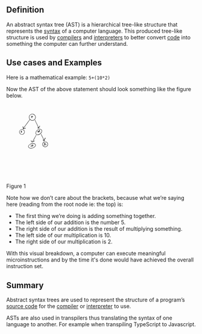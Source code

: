 ## Definition
An abstract syntax tree (AST) is a hierarchical tree-like structure that represents the [syntax](syntax.md) of a computer language. This produced tree-like structure is used by [compilers](compiler.md) and [interpreters](interpreter.md) to better convert [code](code.md) into something the computer can further understand.

## Use cases and Examples
Here is a mathematical example:
`5+(10*2)`

Now the AST of the above statement should look something like the figure below.


<svg width="30%" height="30%" viewBox="0 0 1932 2500" xmlns="http://www.w3.org/2000/svg">
<g transform="translate(0 2500) scale(.1 -.1)">
<path d="m8590 21600c-551-118-928-608-897-1165 13-225 91-439 224-614 19-25 31-51 29-58-7-16-2151-2920-2177-2948-19-19-19-18-19 60 0 142-64 477-98 518-19 22-75 22-97 0-20-19-17-40 19-168 36-124 56-282 56-433 0-81 5-136 13-151 42-83 145-91 422-31 146 31 209 49 274 80 76 37 86 39 101 25 22-20 63-19 83 3 25 28 55 102 49 124-2 10-16 27-29 35-33 22-82 9-214-56-64-32-132-57-192-70-248-55-288-62-308-59-18 3 146 229 1066 1473 598 809 1097 1483 1109 1499l22 30 65-55c339-288 814-348 1215-154 291 141 516 415 601 732 24 88 27 116 27 278 0 155-2 191-22 264-57 216-146 374-297 526-171 173-345 268-576 315-127 26-328 26-449 0zm480-109c118-30 288-116 387-195 238-189 383-491 383-796 0-393-221-746-575-920-286-141-605-142-892-4-273 131-474 377-549 672-144 569 217 1136 802 1257 104 21 335 14 444-14z"/>
<path d="m8624 21002c-27-18-32-49-27-158l6-112-121-61c-66-33-128-71-136-83-39-55-4-108 69-108 46 0 85 24 85 53 0 12 79 57 99 57 4 0 16-56 26-124l18-124-21-27c-27-34-28-66-4-88 39-36 103-11 128 49 18 43 18 105-2 219-8 51-14 107-12 126 3 33 6 35 71 54 55 15 72 17 87 7 23-14 66-16 75-3 3 5 18 12 35 16 73 16 104 81 59 126-19 19-29 21-83 15-56-6-188-35-227-51-14-5-18 9-26 96-8 80-14 105-29 116-20 14-53 17-70 5z"/>
<path d="m9655 19606c-15-23 4-66 615-1361 347-736 629-1340 626-1343-11-11-164 21-234 49-88 35-92 35-126 8-50-39-27-98 51-127 41-15 252-52 294-52 34 0 37-2 42-37 9-54 32-83 67-83 38 0 62 25 60 64-4 61-1 66 28 66 58 0 81 63 40 107l-21 23 33 87c60 161 169 388 182 384 62-19 96 2 105 65 4 33 1 45-22 72s-34 32-71 32c-73 0-99-32-194-241-45-100-96-219-114-265l-32-84-619 1313c-340 721-625 1320-633 1330-21 25-59 21-77-7z"/>
<path d="m11268 16500c-332-42-658-207-921-468-188-185-300-358-372-575-112-339-31-649 213-811 321-213 834-145 1282 172 116 82 315 278 392 387 194 274 272 558 222 803-47 234-222 410-467 472-91 23-254 32-349 20zm329-121c523-133 535-786 23-1299-286-288-650-454-990-454-145 1-246 23-345 79-120 66-218 200-246 334-19 92-7 271 26 371 201 623 972 1112 1532 969z"/>
<path d="m11245 16132c-120-57-239-202-260-313l-7-37-36 10c-99 27-349-37-412-107-21-23-25-36-24-86 1-68 21-99 64-99 35 0 52 21 59 73 6 40 8 43 63 64 71 29 206 49 221 34 18-18-22-87-112-195-45-53-81-103-81-110 0-25 41-66 66-66 38 0 141 105 249 254l20 28 35-21c63-37 123-52 244-62 106-9 121-8 137 7 30 27 23 76-14 95-11 6-66 15-123 20-101 8-182 32-199 59-9 14 38 86 146 220 46 57 92 116 101 130 36 51 12 115-47 125-21 4-48-3-90-23z"/>
<path d="m5175 16420c-356-56-635-299-742-647-24-79-27-104-27-248-1-126 3-173 17-220 66-220 176-385 334-503 300-222 691-243 1012-55 92 54 230 189 291 283 101 158 143 303 144 490 0 239-79 444-238 617-108 119-282 222-441 263-92 24-262 33-350 20zm312-115c285-66 518-295 594-583 29-109 29-287 0-396-74-280-287-497-567-578-67-19-101-23-219-22-125 1-149 4-225 29-142 46-235 102-334 201-143 143-221 316-233 516-33 539 458 955 984 833z"/>
<path d="m5156 15917c-61-33-166-121-166-139 0-6-11-19-25-30-91-71-62-176 51-192 66-8 154-34 154-45 0-14-115-90-183-120-62-28-77-43-77-80 0-26 32-51 67-51 29 0 133 51 205 101 81 55 138 124 138 167 0 50-71 99-185 128l-67 17 78 71c42 39 90 79 106 89 34 20 42 38 34 70-5 20-42 48-64 47-4 0-34-15-66-33z"/>
<path d="m11744 14785-17-27 497-996c274-548 493-998 487-1e3s-67 8-135 22c-161 33-229 34-250 4-34-49-7-98 54-98 25 0 302-48 317-55 1-1-9-32-22-71-30-86-32-133-4-168 28-36 89-37 124-1 30 29 32 58 4 86l-20 20 26 56 25 56 79-6c43-3 95-2 115 4 70 19 96 69 56 109-17 17-28 18-105 13l-87-6 15 34c8 19 37 84 64 144 28 61 72 160 99 220 26 61 61 133 78 162l29 51 19-24c24-30 61-31 89-3 19 19 21 28 14 93-8 85-30 116-82 116-44 0-99-51-158-144-37-60-123-244-227-488-12-27-23-48-27-48-3 0-227 442-496 983-456 914-492 982-517 985-20 2-31-4-44-23z"/>
<path d="m10114 14512c-13-8-1203-2183-1211-2212-3-10 4-27 16-39l21-21-36-15c-20-8-54-20-77-26s-57-20-75-31c-40-24-57-14-66 40-9 57-48 132-119 229-35 48-70 99-77 113-35 69-90 90-130 50-16-16-20-33-20-89 0-63 2-71 26-90 16-13 35-19 48-15 18 4 30-7 68-59 57-80 72-108 87-171 18-74 37-103 84-131 55-32 106-33 144-2 15 13 57 34 93 46 77 28 162 70 245 121 33 20 131 74 218 118 132 67 163 80 191 75 49-8 80 25 72 76-6 38-45 81-73 81-9 0-64-26-122-59-58-32-152-82-208-110-57-28-127-67-158-86-30-20-55-34-55-32 0 1 268 493 595 1092s595 1098 595 1110c0 37-43 59-76 37z"/>
<path d="m12991 12245c-350-76-601-311-707-660-25-82-27-105-27-245 0-128 3-169 22-235 140-514 671-807 1175-648 301 95 533 338 618 648 32 118 32 345 0 465-72 267-255 487-505 605-120 58-249 85-391 84-66 0-150-7-185-14zm350-99c150-32 284-103 397-210 118-112 197-246 238-401 28-106 26-305-4-409-84-292-307-512-597-587-111-29-289-29-400 0-164 43-331 147-433 273-67 81-137 216-164 315-28 104-31 308-5 402 45 166 102 265 222 387 118 120 251 194 407 228 83 18 257 19 339 2z"/>
<path d="m13062 11879c-19-6-52-29-75-52-48-48-165-209-179-246-30-80 62-131 124-69 12 12 32 23 46 24 13 2 30 8 38 15 17 14 19 70 3 86s-5 42 35 86c47 50 63 48 72-8 14-99-20-206-104-322-122-168-145-192-244-259-54-36-103-74-109-85-18-34-7-82 22-98 43-24 94-2 182 78 97 89 128 99 357 111 213 12 355 35 381 61 19 19 25 55 11 75-18 28-49 34-103 19-30-8-121-19-204-25-217-15-235-16-235-9 0 3 18 30 41 60 92 122 134 248 127 379-5 92-33 149-84 174-39 18-54 19-102 5z"/>
<path d="m8855 11689c-617-64-1207-450-1361-890-32-91-43-249-24-339 47-223 262-411 554-485 512-130 1193 59 1598 443 214 203 322 413 322 627 0 156-53 284-165 396-193 195-540 288-924 248zm315-99c349-37 599-199 660-428 16-60 14-186-5-254-22-84-85-205-153-289-295-372-910-623-1415-579-623 54-873 463-566 922 62 93 220 245 335 321 341 227 781 345 1144 307z"/>
<path d="m8864 11201c-59-27-119-85-145-139-12-26-32-60-43-77-18-26-21-45-21-143v-113l37-34c47-43 105-59 188-51 151 14 202 78 222 279 16 153 4 217-47 265-31 28-41 32-92 32-35 0-75-8-99-19zm121-131c8-35-2-167-17-225-5-22-17-48-25-57-19-21-109-33-145-19-25 9-28 16-28 55s4 47 27 58c41 20 49 41 35 83-12 32-11 38 8 65 24 34 83 69 117 70 16 0 23-8 28-30z"/>
<path d="m8397 11082c-12-13-17-37-17-80 0-34-9-128-21-209-25-178-23-279 7-320 61-83 183-58 160 32-4 17-17 30-36 37-26 9-30 15-30 46 0 59 40 355 50 374 14 26 12 44-10 87-27 54-72 68-103 33z"/>
</g>
</svg>


Figure 1

Note how we don’t care about the brackets, because what we’re saying here (reading from the root node ie: the top) is:
- The first thing we’re doing is adding something together.
- The left side of our addition is the number 5.
- The right side of our addition is the result of multiplying something.
- The left side of our multiplication is 10.
- The right side of our multiplication is 2.

With this visual breakdown, a computer can execute meaningful microinstructions and by the time it's done would have achieved the overall instruction set.

## Summary
Abstract syntax trees are used to represent the structure of a program’s [source code](source-code.md) for the [compiler](compiler.md) or [interpreter](interpreter.md) to use.

ASTs are also used in transpilers thus translating the syntax of one language to another. For example when transpiling TypeScript to Javascript.
